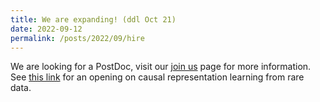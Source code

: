 ```yaml
---
title: We are expanding! (ddl Oct 21)
date: 2022-09-12
permalink: /posts/2022/09/hire
---
```


We are looking for a PostDoc, visit our [join us](/join_us/) page for more information. See [this link](https://elxw.fa.em3.oraclecloud.com/hcmUI/CandidateExperience/en/sites/CX_1001/job/5238) for an opening on causal representation learning from rare data.


